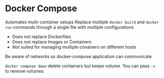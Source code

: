 # Docker Compose
Automates multi-container setups
Replace multiple `docker build` and `docker run` commands through a single file with multiple configurations

- Does not replace Dockerfiles 
- Does not replace Images or Containers
- Not suited for managing multiple conainers on different hosts

Be aware of networks so docker-compose application can communicate

`docker compose down` delete containers but keeps volume. You can pass `-v` to remove volumes